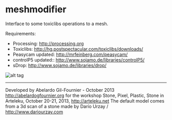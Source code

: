 meshmodifier
============

Interface to some toxiclibs operations to a mesh.

Requirements:
- Processing: http://processing.org
- Toxiclibs: http://hg.postspectacular.com/toxiclibs/downloads/
- Peasycam updated: http://mrfeinberg.com/peasycam/
- controlP5 updated:: http://www.sojamo.de/libraries/controlP5/
- sDrop: http://www.sojamo.de/libraries/drop/

![alt tag](http://abelardogfournier.org/cms/files/projects/stone-pixel-plastic-stone/modifier.jpg)

--------------------------------------------------------

Developed by Abelardo Gil-Fournier - October 2013
  http://abelardogfournier.org
for the workshop Stone, Pixel, Plastic, Stone
  in Arteleku, October 20-21, 2013, http://arteleku.net
The default model comes from a 3d scan of a stone
made by Darío Urzay / http://www.dariourzay.com 
